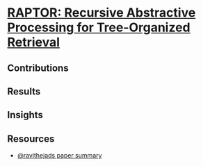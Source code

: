 # [RAPTOR: Recursive Abstractive Processing for Tree-Organized Retrieval](https://arxiv.org/abs/2401.18059) 

## Contributions

## Results

## Insights

## Resources
- [@ravithejads paper summary](https://x.com/ravithejads/status/1753283324712517640)